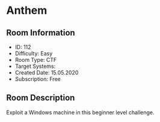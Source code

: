 ﻿# Anthem

## Room Information
- ID: 112
- Difficulty: Easy
- Room Type: CTF
- Target Systems: 
- Created Date: 15.05.2020
- Subscription: Free

## Room Description
Exploit a Windows machine in this beginner level challenge.

